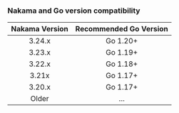 ### Nakama and Go version compatibility

| Nakama Version | Recommended Go Version |
|:--------------:|:----------------------:|
|     3.24.x     |        Go 1.20+        |
|     3.23.x     |        Go 1.19+        |
|     3.22.x     |        Go 1.18+        |
|     3.21x      |        Go 1.17+        |
|     3.20.x     |        Go 1.17+        |
|     Older      |          ...           |
